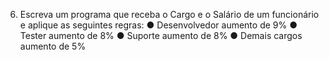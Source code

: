 6) Escreva um programa que receba o Cargo e o Salário de um funcionário e aplique
as seguintes regras:
● Desenvolvedor aumento de 9%
● Tester aumento de 8%
● Suporte aumento de 8%
● Demais cargos aumento de 5%